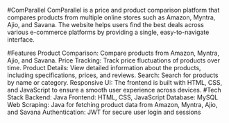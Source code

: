 #ComParallel
ComParallel is a price and product comparison platform that compares products from multiple online stores such as Amazon, Myntra, Ajio, and Savana. The website helps users find the best deals across various e-commerce platforms by providing a single, easy-to-navigate interface.

#Features
Product Comparison: Compare products from Amazon, Myntra, Ajio, and Savana.
Price Tracking: Track price fluctuations of products over time.
Product Details: View detailed information about the products, including specifications, prices, and reviews.
Search: Search for products by name or category.
Responsive UI: The frontend is built with HTML, CSS, and JavaScript to ensure a smooth user experience across devices.
#Tech Stack
Backend: Java
Frontend: HTML, CSS, JavaScript
Database: MySQL
Web Scraping: Java for fetching product data from Amazon, Myntra, Ajio, and Savana
Authentication: JWT for secure user login and sessions
